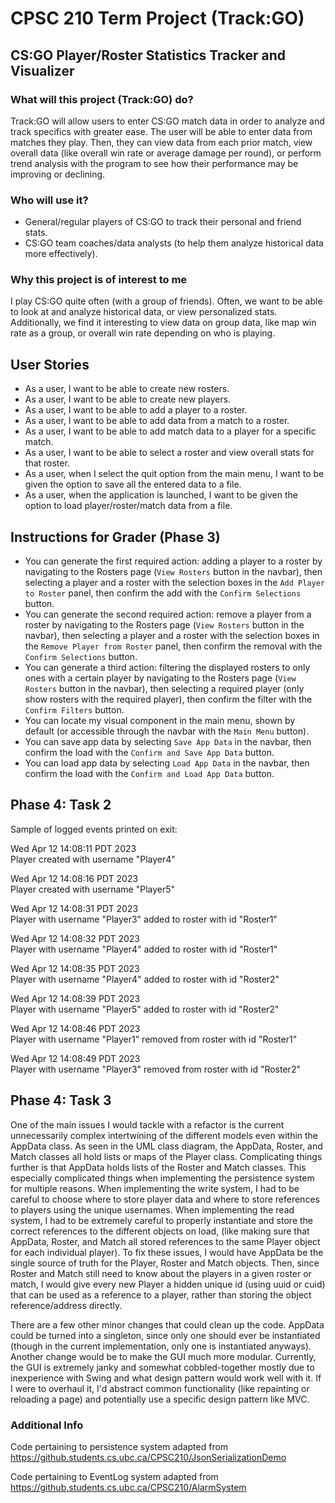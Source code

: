 # CPSC 210 Term Project (Track:GO)

## CS:GO Player/Roster Statistics Tracker and Visualizer

### What will this project (Track:GO) do?

Track:GO will allow users to enter CS:GO match data in order to analyze and track specifics
with greater ease. The user will be able to enter data from matches they play. Then, they
can view data from each prior match, view overall data (like overall win rate or average
damage per round), or perform trend analysis with the program to see how their performance
may be improving or declining.

### Who will use it?

-   General/regular players of CS:GO to track their personal and friend stats.
-   CS:GO team coaches/data analysts (to help them analyze historical data more effectively).

### Why this project is of interest to me

I play CS:GO quite often (with a group of friends). Often, we want to be able to look at
and analyze historical data, or view personalized stats. Additionally, we find it
interesting to view data on group data, like map win rate as a group, or overall win rate
depending on who is playing.

## User Stories

-   As a user, I want to be able to create new rosters.
-   As a user, I want to be able to create new players.
-   As a user, I want to be able to add a player to a roster.
-   As a user, I want to be able to add data from a match to a roster.
-   As a user, I want to be able to add match data to a player for a specific match.
-   As a user, I want to be able to select a roster and view overall stats for that roster.
-   As a user, when I select the quit option from the main menu, I want to be given the option to save all the entered data to a file.
-   As a user, when the application is launched, I want to be given the option to load player/roster/match data from a file.

## Instructions for Grader (Phase 3)

-   You can generate the first required action: adding a player to a roster by navigating to the Rosters page (`View Rosters` button in the navbar), then selecting a player and a roster with the selection boxes in the `Add Player to Roster` panel, then confirm the add with the `Confirm Selections` button.
-   You can generate the second required action: remove a player from a roster by navigating to the Rosters page (`View Rosters` button in the navbar), then selecting a player and a roster with the selection boxes in the `Remove Player from Roster` panel, then confirm the removal with the `Confirm Selections` button.
-   You can generate a third action: filtering the displayed rosters to only ones with a certain player by navigating to the Rosters page (`View Rosters` button in the navbar), then selecting a required player (only show rosters with the required player), then confirm the filter with the `Confirm Filters` button.
-   You can locate my visual component in the main menu, shown by default (or accessible through the navbar with the `Main Menu` button).
-   You can save app data by selecting `Save App Data` in the navbar, then confirm the load with the `Confirm and Save App Data` button.
-   You can load app data by selecting `Load App Data` in the navbar, then confirm the load with the `Confirm and Load App Data` button.

## Phase 4: Task 2

Sample of logged events printed on exit:

Wed Apr 12 14:08:11 PDT 2023  
Player created with username "Player4"

Wed Apr 12 14:08:16 PDT 2023  
Player created with username "Player5"

Wed Apr 12 14:08:31 PDT 2023  
Player with username "Player3" added to roster with id "Roster1"

Wed Apr 12 14:08:32 PDT 2023  
Player with username "Player4" added to roster with id "Roster1"

Wed Apr 12 14:08:35 PDT 2023  
Player with username "Player4" added to roster with id "Roster2"

Wed Apr 12 14:08:39 PDT 2023  
Player with username "Player5" added to roster with id "Roster2"

Wed Apr 12 14:08:46 PDT 2023  
Player with username "Player1" removed from roster with id "Roster1"

Wed Apr 12 14:08:49 PDT 2023  
Player with username "Player3" removed from roster with id "Roster2"

## Phase 4: Task 3

One of the main issues I would tackle with a refactor is the current unnecessarily complex intertwining of the different models even within the AppData class. As seen in the UML class diagram, the AppData, Roster, and Match classes all hold lists or maps of the Player class. Complicating things further is that AppData holds lists of the Roster and Match classes. This especially complicated things when implementing the persistence system for multiple reasons. When implementing the write system, I had to be careful to choose where to store player data and where to store references to players using the unique usernames. When implementing the read system, I had to be extremely careful to properly instantiate and store the correct references to the different objects on load, (like making sure that AppData, Roster, and Match all stored references to the same Player object for each individual player). To fix these issues, I would have AppData be the single source of truth for the Player, Roster and Match objects. Then, since Roster and Match still need to know about the players in a given roster or match, I would give every new Player a hidden unique id (using uuid or cuid) that can be used as a reference to a player, rather than storing the object reference/address directly.

There are a few other minor changes that could clean up the code. AppData could be turned into a singleton, since only one should ever be instantiated (though in the current implementation, only one is instantiated anyways). Another change would be to make the GUI much more modular. Currently, the GUI is extremely janky and somewhat cobbled-together mostly due to inexperience with Swing and what design pattern would work well with it. If I were to overhaul it, I'd abstract common functionality (like repainting or reloading a page) and potentially use a specific design pattern like MVC.

### Additional Info

Code pertaining to persistence system adapted from https://github.students.cs.ubc.ca/CPSC210/JsonSerializationDemo

Code pertaining to EventLog system adapted from https://github.students.cs.ubc.ca/CPSC210/AlarmSystem
